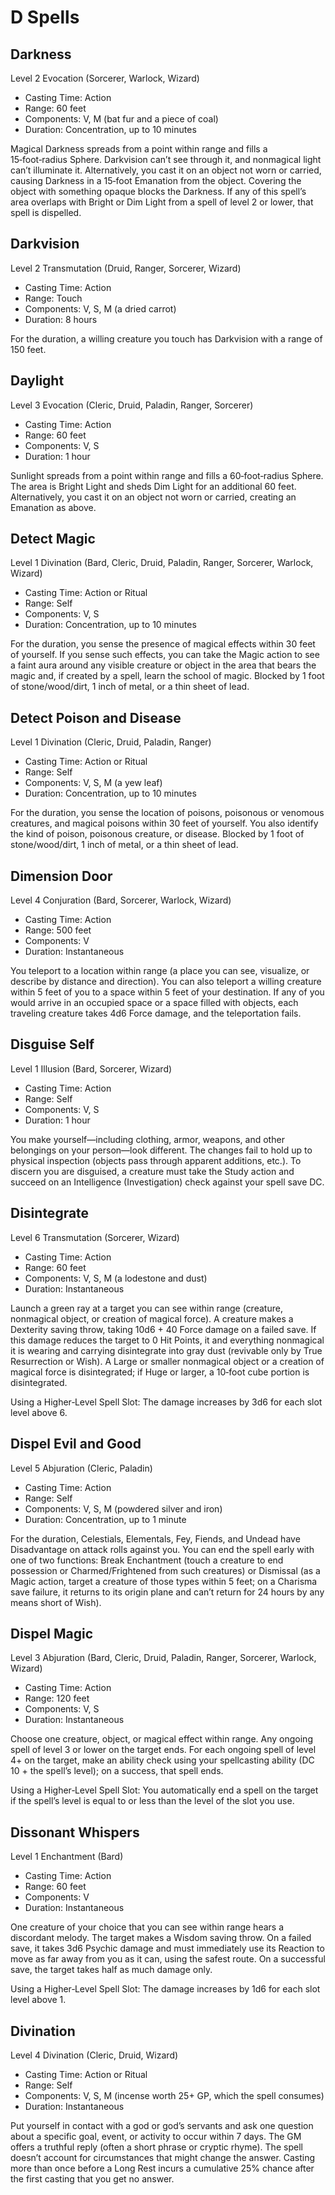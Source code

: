 <!-- Source: docs/srd/SRD_CC_v5.2.1.pdf pp.120–125 (D spells and nearby) -->

# D Spells

## Darkness
Level 2 Evocation (Sorcerer, Warlock, Wizard)

- Casting Time: Action
- Range: 60 feet
- Components: V, M (bat fur and a piece of coal)
- Duration: Concentration, up to 10 minutes

Magical Darkness spreads from a point within range and fills a 15‑foot‑radius Sphere. Darkvision can’t see through it, and nonmagical light can’t illuminate it. Alternatively, you cast it on an object not worn or carried, causing Darkness in a 15‑foot Emanation from the object. Covering the object with something opaque blocks the Darkness. If any of this spell’s area overlaps with Bright or Dim Light from a spell of level 2 or lower, that spell is dispelled.

## Darkvision
Level 2 Transmutation (Druid, Ranger, Sorcerer, Wizard)

- Casting Time: Action
- Range: Touch
- Components: V, S, M (a dried carrot)
- Duration: 8 hours

For the duration, a willing creature you touch has Darkvision with a range of 150 feet.

## Daylight
Level 3 Evocation (Cleric, Druid, Paladin, Ranger, Sorcerer)

- Casting Time: Action
- Range: 60 feet
- Components: V, S
- Duration: 1 hour

Sunlight spreads from a point within range and fills a 60‑foot‑radius Sphere. The area is Bright Light and sheds Dim Light for an additional 60 feet. Alternatively, you cast it on an object not worn or carried, creating an Emanation as above.

## Detect Magic
Level 1 Divination (Bard, Cleric, Druid, Paladin, Ranger, Sorcerer, Warlock, Wizard)

- Casting Time: Action or Ritual
- Range: Self
- Components: V, S
- Duration: Concentration, up to 10 minutes

For the duration, you sense the presence of magical effects within 30 feet of yourself. If you sense such effects, you can take the Magic action to see a faint aura around any visible creature or object in the area that bears the magic and, if created by a spell, learn the school of magic. Blocked by 1 foot of stone/wood/dirt, 1 inch of metal, or a thin sheet of lead.

## Detect Poison and Disease
Level 1 Divination (Cleric, Druid, Paladin, Ranger)

- Casting Time: Action or Ritual
- Range: Self
- Components: V, S, M (a yew leaf)
- Duration: Concentration, up to 10 minutes

For the duration, you sense the location of poisons, poisonous or venomous creatures, and magical poisons within 30 feet of yourself. You also identify the kind of poison, poisonous creature, or disease. Blocked by 1 foot of stone/wood/dirt, 1 inch of metal, or a thin sheet of lead.

## Dimension Door
Level 4 Conjuration (Bard, Sorcerer, Warlock, Wizard)

- Casting Time: Action
- Range: 500 feet
- Components: V
- Duration: Instantaneous

You teleport to a location within range (a place you can see, visualize, or describe by distance and direction). You can also teleport a willing creature within 5 feet of you to a space within 5 feet of your destination. If any of you would arrive in an occupied space or a space filled with objects, each traveling creature takes 4d6 Force damage, and the teleportation fails.

## Disguise Self
Level 1 Illusion (Bard, Sorcerer, Wizard)

- Casting Time: Action
- Range: Self
- Components: V, S
- Duration: 1 hour

You make yourself—including clothing, armor, weapons, and other belongings on your person—look different. The changes fail to hold up to physical inspection (objects pass through apparent additions, etc.). To discern you are disguised, a creature must take the Study action and succeed on an Intelligence (Investigation) check against your spell save DC.

## Disintegrate
Level 6 Transmutation (Sorcerer, Wizard)

- Casting Time: Action
- Range: 60 feet
- Components: V, S, M (a lodestone and dust)
- Duration: Instantaneous

Launch a green ray at a target you can see within range (creature, nonmagical object, or creation of magical force). A creature makes a Dexterity saving throw, taking 10d6 + 40 Force damage on a failed save. If this damage reduces the target to 0 Hit Points, it and everything nonmagical it is wearing and carrying disintegrate into gray dust (revivable only by True Resurrection or Wish). A Large or smaller nonmagical object or a creation of magical force is disintegrated; if Huge or larger, a 10‑foot cube portion is disintegrated.

Using a Higher‑Level Spell Slot: The damage increases by 3d6 for each slot level above 6.

## Dispel Evil and Good
Level 5 Abjuration (Cleric, Paladin)

- Casting Time: Action
- Range: Self
- Components: V, S, M (powdered silver and iron)
- Duration: Concentration, up to 1 minute

For the duration, Celestials, Elementals, Fey, Fiends, and Undead have Disadvantage on attack rolls against you. You can end the spell early with one of two functions: Break Enchantment (touch a creature to end possession or Charmed/Frightened from such creatures) or Dismissal (as a Magic action, target a creature of those types within 5 feet; on a Charisma save failure, it returns to its origin plane and can’t return for 24 hours by any means short of Wish).

## Dispel Magic
Level 3 Abjuration (Bard, Cleric, Druid, Paladin, Ranger, Sorcerer, Warlock, Wizard)

- Casting Time: Action
- Range: 120 feet
- Components: V, S
- Duration: Instantaneous

Choose one creature, object, or magical effect within range. Any ongoing spell of level 3 or lower on the target ends. For each ongoing spell of level 4+ on the target, make an ability check using your spellcasting ability (DC 10 + the spell’s level); on a success, that spell ends.

Using a Higher‑Level Spell Slot: You automatically end a spell on the target if the spell’s level is equal to or less than the level of the slot you use.

## Dissonant Whispers
Level 1 Enchantment (Bard)

- Casting Time: Action
- Range: 60 feet
- Components: V
- Duration: Instantaneous

One creature of your choice that you can see within range hears a discordant melody. The target makes a Wisdom saving throw. On a failed save, it takes 3d6 Psychic damage and must immediately use its Reaction to move as far away from you as it can, using the safest route. On a successful save, the target takes half as much damage only.

Using a Higher‑Level Spell Slot: The damage increases by 1d6 for each slot level above 1.

## Divination
Level 4 Divination (Cleric, Druid, Wizard)

- Casting Time: Action or Ritual
- Range: Self
- Components: V, S, M (incense worth 25+ GP, which the spell consumes)
- Duration: Instantaneous

Put yourself in contact with a god or god’s servants and ask one question about a specific goal, event, or activity to occur within 7 days. The GM offers a truthful reply (often a short phrase or cryptic rhyme). The spell doesn’t account for circumstances that might change the answer. Casting more than once before a Long Rest incurs a cumulative 25% chance after the first casting that you get no answer.
